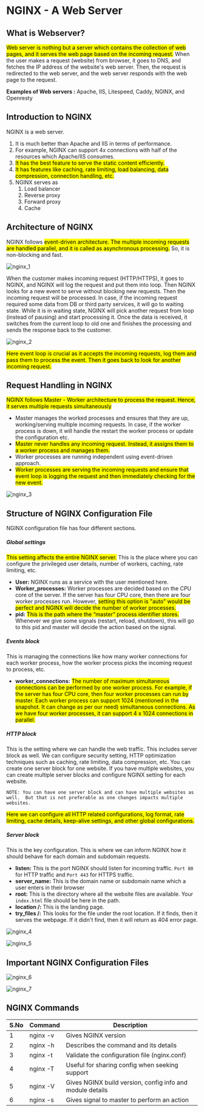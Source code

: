# NGINX - A Web Server

## What is Webserver?

<mark>Web server is nothing but a server which contains the collection of web pages,
and it serves the web page based on the incoming request.</mark>
When the user makes a request (website) from browser, it goes to DNS,
and fetches the IP address of the website's web server.
Then, the request is redirected to the web server, and the web server responds with the web page to the request.

**Examples of Web servers :** Apache, IIS, Litespeed, Caddy, NGINX, and Openresty

## Introduction to NGINX

NGINX is a web server.
1. It is much better than Apache and IIS in terms of performance.
2. For example, NGINX can support 4x connections with half of the resources which Apache/IIS consumes.
3. <mark>It has the best feature to serve the static content efficiently.</mark>
4. <mark>It has features like caching, rate limiting, load balancing, data compression, connection handling, etc.</mark>
5. NGINX serves as 
      1. Load balancer
      2. Reverse proxy
      3. Forward proxy
      4. Cache

## Architecture of NGINX

NGINX follows <mark>event-driven architecture.
The multiple incoming requests are handled parallel,
and it is called as asynchronous processing.</mark> So, it is non-blocking and fast.

![nginx_1](../assets/nginx_1.png)

When the customer makes incoming request (HTTP/HTTPS),
it goes to NGINX, and NGINX will log the request and put them into loop.
Then NGINX looks for a new event to serve without blocking new requests.
Then the incoming request will be processed.
In case, if the incoming request required some data from DB or third party services, it will go to waiting state.
While it is in waiting state, NGINX will pick another request from loop (instead of pausing) and start processing it.
Once the data is received,
it switches from the current loop to old one and finishes the processing and sends the response back to the customer.  

![nginx_2](../assets/nginx_2.png)

<mark>Here event loop is crucial as it accepts the incoming requests, log them and pass them to process the event.
Then it goes back to look for another incoming request.</mark>

## Request Handling in NGINX

<mark>NGINX follows Master - Worker architecture to process the request.
Hence, it serves multiple requests simultaneously</mark>

* Master manages the worked processes and ensures that they are up, working/serving multiple incoming requests.
In case, if the worker process is down, it will handle the restart the worker process or update the configuration etc.
* <mark>Master never handles any incoming request.
Instead, it assigns them to a worker process and manages them.</mark>
* Worker processes are running independent using event-driven approach. 
* <mark>Worker processes are serving the incoming requests and ensure that event loop is logging the request 
and then immediately checking for the new event.</mark>

![nginx_3](../assets/nginx_3.png)


## Structure of NGINX Configuration File

NGINX configuration file has four different sections.

##### Global settings
<mark>This setting affects the entire NGINX server.</mark>
This is the place where you can configure the privileged user details, number of workers, caching, rate limiting, etc.

* **User:** NGINX runs as a service with the user mentioned here.
* **Worker_processes:** Worker processes are decided based on the CPU core of the server. 
If the server has four CPU core, then there are four worker processes run.
However, <mark>setting this option is "auto"
  would be perfect and NGINX will decide the number of worker processes.</mark>
* **pid:** <mark>This is the path where the “master” process identifier stores.</mark>
  Whenever we give some signals (restart, reload, shutdown), 
this will go to this pid and master will decide the action based on the signal.


##### Events block
This is managing the connections like how many worker connections for each worker process,
how the worker process picks the incoming request to process, etc.

* **worker_connections:** <mark>The number of maximum simultaneous connections can be performed by one worker process.
For example, if the server has four CPU core, then four worker processes can run by master.
  Each worker process can support 1024
  (mentioned in the snapshot. It can change as per our need) simultaneous connections.
  As we have four worker processes, it can support 4 x 1024 connections in parallel.
  </mark>


##### HTTP block
This is the setting where we can handle the web traffic. This includes server block as well.
We can configure security setting, HTTP optimization techniques such as caching, rate limiting, data compression, etc.
You can create one server block for one website.
If you have multiple websites, you can create multiple server blocks and configure NGINX setting for each website.

`
NOTE: You can have one server block and can have multiple websites as well. 
But that is not preferable as one changes impacts multiple websites.
`

<mark>Here we can configure all HTTP related configurations, log format, rate limiting, cache details,
keep-alive settings, and other global configurations.</mark>

##### Server block
This is the key configuration.
This is where we can inform NGINX how it should behave for each domain and subdomain requests. 

* **listen:** This is the port NGINX should listen for incoming traffic. `Port 80` for HTTP traffic and `Port 443` for HTTPS traffic.
* **server_name:** This is the domain name or subdomain name which a user enters in their browser
* **root:** This is the directory where all the website files are available. Your `index.html` file should be here in the path.
* **location /:** This is the landing page. 
* **try_files /:** This looks for the file under the root location. If it finds, then it serves the webpage. 
If it didn't find, then it will return as 404 error page.

![nginx_4](../assets/nginx_4.png)

![nginx_5](../assets/nginx_5.png)

## Important NGINX Configuration Files

![nginx_6](../assets/nginx_6.png)

![nginx_7](../assets/nginx_7.png)

## NGINX Commands

| **S.No** | **Command** | **Description**                                           |
|----------|-------------|-----------------------------------------------------------|
| 1        | nginx -v    | Gives NGINX version                                       |
| 2        | nginx -h    | Describes the command and its details                     |
| 3        | nginx -t    | Validate the configuration file (nginx.conf)              |
| 4        | nginx -T    | Useful for sharing config when seeking support            |    
| 5        | nginx -V    | Gives NGINX build version, config info and module details |
| 6        | nginx -s    | Gives signal to master to perform an action               |
